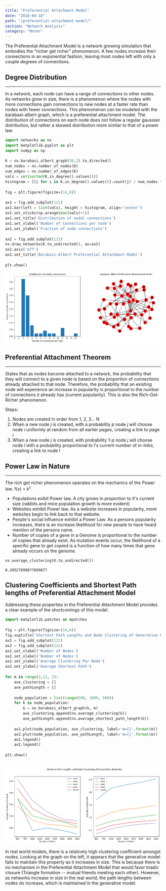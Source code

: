```yaml
---
title: "Preferential Attachment Model"
date: "2018-04-18"
path: "/preferential-attachment-model/"
section: "Network Analysis" 
category: "Notes"
---
```


The Preferential Attachment Model is a network growing simulation that embodies the "richer get richer" phenomenon. A few nodes increase their connections in an exponential fashion, leaving most nodes left with only a couple degrees of connections.

## Degree Distribution
***
In a network, each node can have a range of connections to other nodes. As networks grow in size, there is a phenomenon where the nodes with more connections gain connections to new nodes at a faster rate than nodes with fewer connections. This phenomenon can be modeled with the barabasi-albert graph, which is a preferential attachment model. The distribution of connections on each node does not follow a regular gaussian distribution, but rather a skewed distribution more similar to that of a power law.


```python
import networkx as nx
import matplotlib.pyplot as plt
import numpy as np

K = nx.barabasi_albert_graph(50,2).to_directed()
num_nodes = nx.number_of_nodes(K)
num_edges = nx.number_of_edges(K)
vals = set(sorted(K.in_degree().values()))
histogram = [[i for i in K.in_degree().values()].count(j) / num_nodes for j in vals]

fig = plt.figure(figsize=(14,6))

ax1 = fig.add_subplot(121)
ax1.bar(left = list(vals), height = histogram, align='center')
ax1.set_xticks(np.arange(max(vals)+1))
ax1.set_title('Distribution of nodal connections')
ax1.set_xlabel('Number of Connections per node')
ax1.set_ylabel('Fraction of node connections')

ax2 = fig.add_subplot(122)
nx.draw_networkx(K.to_undirected(), ax=ax2)
ax2.axis('off')
ax2.set_title('Barabasi-Albert Preferential Attachment Model')

plt.show()
```


![png](output_1_0.png)


## Preferential Attachment Theorem
---
States that as nodes become attached to a network, the probability that they will connect to a given node is based on the proportion of connections already attached to that node. Therefore, the probability that an existing node will experience an increase in popularity is proportional to the number of connections it already has (current popularity). This is also the Rich-Get-Richer phenomenon.

Steps:
1. Nodes are created in order from 1, 2, 3... N
2. When a new node *j* is created, with a probability *p* node *j* will choose node *i* uniformly at random from all earlier pages, creating a link to page *i*
3. When a new node *j* is created, with probability 1-*p* node *j* will choose node *l* with a probability proportional to *l*'s current number of in-links, creating a link to node *l*

## Power Law in Nature
---
The rich get richer phenomenon operates on the mechanics of the Power law. f(x) = k<sup>c</sup>.

- Populations exibit Power law. A city grows in proportion to it's current size (rabbits and mice population growth is more evident)
- Websites exhibit Power law. As a website increases in popularity, more websites begin to link back to that website.
- People's social influence exhibit a Power Law. As a persons popularity increases, there is an increase likelihood for new people to have heard mention of the persons name.
- Number of copies of a gene in a Genome is proportional to the number of copies that already exist. As mutation events occur, the likelihood of a specific gene to get copied is a function of how many times that gene already occurs on the genome. 


```python
nx.average_clustering(K.to_undirected())
```




    0.20527899877899877



## Clustering Coefficients and Shortest Path lengths of Preferential Attachment Model
Addressing these properties in the Preferential Attachment Model provides a clear example of the shortcomings of this model.


```python
import matplotlib.patches as mpatches

fig = plt.figure(figsize=(14,6))
fig.suptitle('Shortest Path Lengths and Node Clustering of Generative Networks')
ax1 = fig.add_subplot(121)
ax2 = fig.add_subplot(122)
ax1.set_xlabel('Number of Nodes')
ax2.set_xlabel('Number of Nodes')
ax1.set_ylabel('Average Clustering Per Node')
ax2.set_ylabel('Average Shortest Path')

for m in range(2,12, 2):
    ave_clustering = []
    ave_pathLength = []
    
    node_population = list(range(500, 3000, 500))
    for k in node_population:
        G = nx.barabasi_albert_graph(k, m)
        ave_clustering.append(nx.average_clustering(G))
        ave_pathLength.append(nx.average_shortest_path_length(G))
              
    ax1.plot(node_population, ave_clustering, label='m={}'.format(m))
    ax2.plot(node_population, ave_pathLength, label='m={}'.format(m))
    ax1.legend()
    ax2.legend()  
    
plt.show()
    
```


![png](output_6_0.png)


In real world models, there is a relatively high clustering coefficient amongst nodes. Looking at the graph on the left, it appears that the generative model fails to maintain this property as it increases in size. This is because there is no mechanism in the Preferential Attachment Model that would favor triadic closure (Triangle formation -- mutual friends meeting each other). However, as networks increase in size in the real world, the path lengths between nodes do increase, which is maintained in the generative model.
